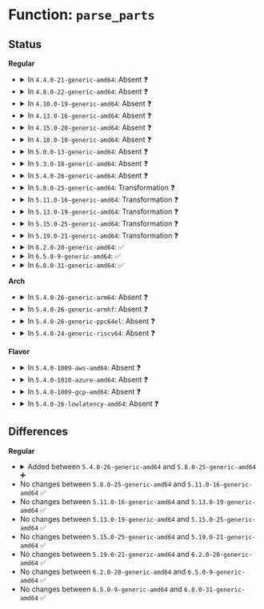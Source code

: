 # Function: <code>parse_parts</code>

## Status
<b>Regular</b>
<ul>
<li>
<details>
<summary>In <code>4.4.0-21-generic-amd64</code>: Absent ❓</summary>

```json
{
  "name": "parse_parts",
  "collision_type": "Unique Static",
  "inline_type": "Full",
  "funcs": [
    {
      "addr": 18446744071582935893,
      "name": "parse_parts",
      "external": false,
      "loc": "block/cmdline-parser.c:89",
      "file": "block/cmdline-parser.c",
      "inline": "not declared, inlined",
      "caller_inline": [
        "block/cmdline-parser.c:cmdline_parts_parse"
      ],
      "caller_func": []
    }
  ],
  "symbols": []
}
```
</details>
</li>
<li>
<details>
<summary>In <code>4.8.0-22-generic-amd64</code>: Absent ❓</summary>

```json
{
  "name": "parse_parts",
  "collision_type": "Unique Static",
  "inline_type": "Full",
  "funcs": [
    {
      "addr": 18446744071583223266,
      "name": "parse_parts",
      "external": false,
      "loc": "block/cmdline-parser.c:89",
      "file": "block/cmdline-parser.c",
      "inline": "not declared, inlined",
      "caller_inline": [
        "block/cmdline-parser.c:cmdline_parts_parse"
      ],
      "caller_func": []
    }
  ],
  "symbols": []
}
```
</details>
</li>
<li>
<details>
<summary>In <code>4.10.0-19-generic-amd64</code>: Absent ❓</summary>

```json
{
  "name": "parse_parts",
  "collision_type": "Unique Static",
  "inline_type": "Full",
  "funcs": [
    {
      "addr": 18446744071583329250,
      "name": "parse_parts",
      "external": false,
      "loc": "block/cmdline-parser.c:89",
      "file": "block/cmdline-parser.c",
      "inline": "not declared, inlined",
      "caller_inline": [
        "block/cmdline-parser.c:cmdline_parts_parse"
      ],
      "caller_func": []
    }
  ],
  "symbols": []
}
```
</details>
</li>
<li>
<details>
<summary>In <code>4.13.0-16-generic-amd64</code>: Absent ❓</summary>

```json
{
  "name": "parse_parts",
  "collision_type": "Unique Static",
  "inline_type": "Full",
  "funcs": [
    {
      "addr": 18446744071583387890,
      "name": "parse_parts",
      "external": false,
      "loc": "block/cmdline-parser.c:89",
      "file": "block/cmdline-parser.c",
      "inline": "not declared, inlined",
      "caller_inline": [
        "block/cmdline-parser.c:cmdline_parts_parse"
      ],
      "caller_func": []
    }
  ],
  "symbols": []
}
```
</details>
</li>
<li>
<details>
<summary>In <code>4.15.0-20-generic-amd64</code>: Absent ❓</summary>

```json
{
  "name": "parse_parts",
  "collision_type": "Unique Static",
  "inline_type": "Full",
  "funcs": [
    {
      "addr": 18446744071583567234,
      "name": "parse_parts",
      "external": false,
      "loc": "block/cmdline-parser.c:90",
      "file": "block/cmdline-parser.c",
      "inline": "not declared, inlined",
      "caller_inline": [
        "block/cmdline-parser.c:cmdline_parts_parse"
      ],
      "caller_func": []
    }
  ],
  "symbols": []
}
```
</details>
</li>
<li>
<details>
<summary>In <code>4.18.0-10-generic-amd64</code>: Absent ❓</summary>

```json
{
  "name": "parse_parts",
  "collision_type": "Unique Static",
  "inline_type": "Full",
  "funcs": [
    {
      "addr": 18446744071583783248,
      "name": "parse_parts",
      "external": false,
      "loc": "block/cmdline-parser.c:90",
      "file": "block/cmdline-parser.c",
      "inline": "not declared, inlined",
      "caller_inline": [
        "block/cmdline-parser.c:cmdline_parts_parse"
      ],
      "caller_func": []
    }
  ],
  "symbols": []
}
```
</details>
</li>
<li>
<details>
<summary>In <code>5.0.0-13-generic-amd64</code>: Absent ❓</summary>

```json
{
  "name": "parse_parts",
  "collision_type": "Unique Static",
  "inline_type": "Full",
  "funcs": [
    {
      "addr": 18446744071583863232,
      "name": "parse_parts",
      "external": false,
      "loc": "block/cmdline-parser.c:90",
      "file": "block/cmdline-parser.c",
      "inline": "not declared, inlined",
      "caller_inline": [
        "block/cmdline-parser.c:cmdline_parts_parse"
      ],
      "caller_func": []
    }
  ],
  "symbols": []
}
```
</details>
</li>
<li>
<details>
<summary>In <code>5.3.0-18-generic-amd64</code>: Absent ❓</summary>

```json
{
  "name": "parse_parts",
  "collision_type": "Unique Static",
  "inline_type": "Full",
  "funcs": [
    {
      "addr": 18446744071584053855,
      "name": "parse_parts",
      "external": false,
      "loc": "block/cmdline-parser.c:90",
      "file": "block/cmdline-parser.c",
      "inline": "not declared, inlined",
      "caller_inline": [
        "block/cmdline-parser.c:cmdline_parts_parse"
      ],
      "caller_func": []
    }
  ],
  "symbols": []
}
```
</details>
</li>
<li>
<details>
<summary>In <code>5.4.0-26-generic-amd64</code>: Absent ❓</summary>

```json
{
  "name": "parse_parts",
  "collision_type": "Unique Static",
  "inline_type": "Full",
  "funcs": [
    {
      "addr": 18446744071584176367,
      "name": "parse_parts",
      "external": false,
      "loc": "block/cmdline-parser.c:90",
      "file": "block/cmdline-parser.c",
      "inline": "not declared, inlined",
      "caller_inline": [
        "block/cmdline-parser.c:cmdline_parts_parse"
      ],
      "caller_func": []
    }
  ],
  "symbols": []
}
```
</details>
</li>
<li>
<details>
<summary>In <code>5.8.0-25-generic-amd64</code>: Transformation ❓</summary>

```c
int parse_parts(struct cmdline_parts * * parts, const char * bdevdef)
```

```json
{
  "name": "parse_parts",
  "collision_type": "Unique Static",
  "inline_type": "No",
  "funcs": [
    {
      "addr": 0,
      "name": "parse_parts",
      "external": false,
      "loc": "block/cmdline-parser.c:90",
      "file": "block/cmdline-parser.c",
      "inline": "seen, unknown",
      "caller_inline": [],
      "caller_func": [
        "block/cmdline-parser.c:cmdline_parts_parse",
        "block/cmdline-parser.c:cmdline_parts_parse"
      ]
    }
  ],
  "symbols": [
    {
      "addr": 18446744071584571632,
      "name": "parse_parts",
      "section": ".text",
      "bind": "STB_LOCAL",
      "size": 459
    },
    {
      "addr": 18446744071584572394,
      "name": "parse_parts.cold",
      "section": ".text",
      "bind": "STB_LOCAL",
      "size": 56
    }
  ]
}
```
</details>
</li>
<li>
<details>
<summary>In <code>5.11.0-16-generic-amd64</code>: Transformation ❓</summary>

```c
int parse_parts(struct cmdline_parts * * parts, const char * bdevdef)
```

```json
{
  "name": "parse_parts",
  "collision_type": "Unique Static",
  "inline_type": "No",
  "funcs": [
    {
      "addr": 0,
      "name": "parse_parts",
      "external": false,
      "loc": "block/cmdline-parser.c:90",
      "file": "block/cmdline-parser.c",
      "inline": "seen, unknown",
      "caller_inline": [],
      "caller_func": [
        "block/cmdline-parser.c:cmdline_parts_parse",
        "block/cmdline-parser.c:cmdline_parts_parse"
      ]
    }
  ],
  "symbols": [
    {
      "addr": 18446744071584689920,
      "name": "parse_parts",
      "section": ".text",
      "bind": "STB_LOCAL",
      "size": 474
    },
    {
      "addr": 18446744071591377939,
      "name": "parse_parts.cold",
      "section": ".text",
      "bind": "STB_LOCAL",
      "size": 56
    }
  ]
}
```
</details>
</li>
<li>
<details>
<summary>In <code>5.13.0-19-generic-amd64</code>: Transformation ❓</summary>

```c
int parse_parts(struct cmdline_parts * * parts, const char * bdevdef)
```

```json
{
  "name": "parse_parts",
  "collision_type": "Unique Static",
  "inline_type": "No",
  "funcs": [
    {
      "addr": 0,
      "name": "parse_parts",
      "external": false,
      "loc": "block/cmdline-parser.c:90",
      "file": "block/cmdline-parser.c",
      "inline": "seen, unknown",
      "caller_inline": [],
      "caller_func": [
        "block/cmdline-parser.c:cmdline_parts_parse",
        "block/cmdline-parser.c:cmdline_parts_parse"
      ]
    }
  ],
  "symbols": [
    {
      "addr": 18446744071584718000,
      "name": "parse_parts",
      "section": ".text",
      "bind": "STB_LOCAL",
      "size": 460
    },
    {
      "addr": 18446744071591320179,
      "name": "parse_parts.cold",
      "section": ".text",
      "bind": "STB_LOCAL",
      "size": 58
    }
  ]
}
```
</details>
</li>
<li>
<details>
<summary>In <code>5.15.0-25-generic-amd64</code>: Transformation ❓</summary>

```c
int parse_parts(struct cmdline_parts * * parts, const char * bdevdef)
```

```json
{
  "name": "parse_parts",
  "collision_type": "Unique Static",
  "inline_type": "No",
  "funcs": [
    {
      "addr": 0,
      "name": "parse_parts",
      "external": false,
      "loc": "block/partitions/cmdline.c:121",
      "file": "block/partitions/cmdline.c",
      "inline": "seen, unknown",
      "caller_inline": [],
      "caller_func": [
        "block/partitions/cmdline.c:cmdline_partition",
        "block/partitions/cmdline.c:cmdline_partition"
      ]
    }
  ],
  "symbols": [
    {
      "addr": 18446744071585039888,
      "name": "parse_parts",
      "section": ".text",
      "bind": "STB_LOCAL",
      "size": 532
    },
    {
      "addr": 18446744071592316781,
      "name": "parse_parts.cold",
      "section": ".text",
      "bind": "STB_LOCAL",
      "size": 58
    }
  ]
}
```
</details>
</li>
<li>
<details>
<summary>In <code>5.19.0-21-generic-amd64</code>: Transformation ❓</summary>

```c
int parse_parts(struct cmdline_parts * * parts, const char * bdevdef)
```

```json
{
  "name": "parse_parts",
  "collision_type": "Unique Static",
  "inline_type": "No",
  "funcs": [
    {
      "addr": 0,
      "name": "parse_parts",
      "external": false,
      "loc": "block/partitions/cmdline.c:121",
      "file": "block/partitions/cmdline.c",
      "inline": "seen, unknown",
      "caller_inline": [],
      "caller_func": [
        "block/partitions/cmdline.c:cmdline_partition",
        "block/partitions/cmdline.c:cmdline_partition"
      ]
    }
  ],
  "symbols": [
    {
      "addr": 18446744071585758448,
      "name": "parse_parts",
      "section": ".text",
      "bind": "STB_LOCAL",
      "size": 591
    },
    {
      "addr": 18446744071594101344,
      "name": "parse_parts.cold",
      "section": ".text",
      "bind": "STB_LOCAL",
      "size": 48
    }
  ]
}
```
</details>
</li>
<li>
<details>
<summary>In <code>6.2.0-20-generic-amd64</code>: ✅</summary>

```c
int parse_parts(struct cmdline_parts * * parts, const char * bdevdef)
```

```json
{
  "name": "parse_parts",
  "collision_type": "Unique Static",
  "inline_type": "No",
  "funcs": [
    {
      "addr": 18446744071586540528,
      "name": "parse_parts",
      "external": false,
      "loc": "block/partitions/cmdline.c:121",
      "file": "block/partitions/cmdline.c",
      "inline": "seen, unknown",
      "caller_inline": [],
      "caller_func": [
        "block/partitions/cmdline.c:cmdline_partition",
        "block/partitions/cmdline.c:cmdline_partition"
      ]
    }
  ],
  "symbols": [
    {
      "addr": 18446744071586540528,
      "name": "parse_parts",
      "section": ".text",
      "bind": "STB_LOCAL",
      "size": 647
    }
  ]
}
```
</details>
</li>
<li>
<details>
<summary>In <code>6.5.0-9-generic-amd64</code>: ✅</summary>

```c
int parse_parts(struct cmdline_parts * * parts, const char * bdevdef)
```

```json
{
  "name": "parse_parts",
  "collision_type": "Unique Static",
  "inline_type": "No",
  "funcs": [
    {
      "addr": 18446744071586790848,
      "name": "parse_parts",
      "external": false,
      "loc": "block/partitions/cmdline.c:121",
      "file": "block/partitions/cmdline.c",
      "inline": "seen, unknown",
      "caller_inline": [],
      "caller_func": [
        "block/partitions/cmdline.c:cmdline_partition",
        "block/partitions/cmdline.c:cmdline_partition"
      ]
    }
  ],
  "symbols": [
    {
      "addr": 18446744071586790848,
      "name": "parse_parts",
      "section": ".text",
      "bind": "STB_LOCAL",
      "size": 647
    }
  ]
}
```
</details>
</li>
<li>
<details>
<summary>In <code>6.8.0-31-generic-amd64</code>: ✅</summary>

```c
int parse_parts(struct cmdline_parts * * parts, const char * bdevdef)
```

```json
{
  "name": "parse_parts",
  "collision_type": "Unique Static",
  "inline_type": "No",
  "funcs": [
    {
      "addr": 18446744071587067696,
      "name": "parse_parts",
      "external": false,
      "loc": "block/partitions/cmdline.c:120",
      "file": "block/partitions/cmdline.c",
      "inline": "seen, unknown",
      "caller_inline": [],
      "caller_func": [
        "block/partitions/cmdline.c:cmdline_partition",
        "block/partitions/cmdline.c:cmdline_partition"
      ]
    }
  ],
  "symbols": [
    {
      "addr": 18446744071587067696,
      "name": "parse_parts",
      "section": ".text",
      "bind": "STB_LOCAL",
      "size": 626
    }
  ]
}
```
</details>
</li>
</ul>
<b>Arch</b>
<ul>
<li>
<details>
<summary>In <code>5.4.0-26-generic-arm64</code>: Absent ❓</summary>

```json
{
  "name": "parse_parts",
  "collision_type": "Unique Static",
  "inline_type": "Full",
  "funcs": [
    {
      "addr": 18446603336496040608,
      "name": "parse_parts",
      "external": false,
      "loc": "block/cmdline-parser.c:90",
      "file": "block/cmdline-parser.c",
      "inline": "not declared, inlined",
      "caller_inline": [
        "block/cmdline-parser.c:cmdline_parts_parse"
      ],
      "caller_func": []
    }
  ],
  "symbols": []
}
```
</details>
</li>
<li>
<details>
<summary>In <code>5.4.0-26-generic-armhf</code>: Absent ❓</summary>

```json
{
  "name": "parse_parts",
  "collision_type": "Unique Static",
  "inline_type": "Full",
  "funcs": [
    {
      "addr": 3229370116,
      "name": "parse_parts",
      "external": false,
      "loc": "block/cmdline-parser.c:90",
      "file": "block/cmdline-parser.c",
      "inline": "not declared, inlined",
      "caller_inline": [
        "block/cmdline-parser.c:cmdline_parts_parse"
      ],
      "caller_func": []
    }
  ],
  "symbols": []
}
```
</details>
</li>
<li>
<details>
<summary>In <code>5.4.0-26-generic-ppc64el</code>: Absent ❓</summary>

```json
{
  "name": "parse_parts",
  "collision_type": "Unique Static",
  "inline_type": "Full",
  "funcs": [
    {
      "addr": 13835058055290271212,
      "name": "parse_parts",
      "external": false,
      "loc": "block/cmdline-parser.c:90",
      "file": "block/cmdline-parser.c",
      "inline": "not declared, inlined",
      "caller_inline": [
        "block/cmdline-parser.c:cmdline_parts_parse"
      ],
      "caller_func": []
    }
  ],
  "symbols": []
}
```
</details>
</li>
<li>
<details>
<summary>In <code>5.4.0-24-generic-riscv64</code>: Absent ❓</summary>

```json
{
  "name": "parse_parts",
  "collision_type": "Unique Static",
  "inline_type": "Full",
  "funcs": [
    {
      "addr": 18446743936275118518,
      "name": "parse_parts",
      "external": false,
      "loc": "block/cmdline-parser.c:90",
      "file": "block/cmdline-parser.c",
      "inline": "not declared, inlined",
      "caller_inline": [
        "block/cmdline-parser.c:cmdline_parts_parse"
      ],
      "caller_func": []
    }
  ],
  "symbols": []
}
```
</details>
</li>
</ul>
<b>Flavor</b>
<ul>
<li>
<details>
<summary>In <code>5.4.0-1009-aws-amd64</code>: Absent ❓</summary>

```json
{
  "name": "parse_parts",
  "collision_type": "Unique Static",
  "inline_type": "Full",
  "funcs": [
    {
      "addr": 18446744071584145103,
      "name": "parse_parts",
      "external": false,
      "loc": "block/cmdline-parser.c:90",
      "file": "block/cmdline-parser.c",
      "inline": "not declared, inlined",
      "caller_inline": [
        "block/cmdline-parser.c:cmdline_parts_parse"
      ],
      "caller_func": []
    }
  ],
  "symbols": []
}
```
</details>
</li>
<li>
<details>
<summary>In <code>5.4.0-1010-azure-amd64</code>: Absent ❓</summary>

```json
{
  "name": "parse_parts",
  "collision_type": "Unique Static",
  "inline_type": "Full",
  "funcs": [
    {
      "addr": 18446744071584080639,
      "name": "parse_parts",
      "external": false,
      "loc": "block/cmdline-parser.c:90",
      "file": "block/cmdline-parser.c",
      "inline": "not declared, inlined",
      "caller_inline": [
        "block/cmdline-parser.c:cmdline_parts_parse"
      ],
      "caller_func": []
    }
  ],
  "symbols": []
}
```
</details>
</li>
<li>
<details>
<summary>In <code>5.4.0-1009-gcp-amd64</code>: Absent ❓</summary>

```json
{
  "name": "parse_parts",
  "collision_type": "Unique Static",
  "inline_type": "Full",
  "funcs": [
    {
      "addr": 18446744071584128863,
      "name": "parse_parts",
      "external": false,
      "loc": "block/cmdline-parser.c:90",
      "file": "block/cmdline-parser.c",
      "inline": "not declared, inlined",
      "caller_inline": [
        "block/cmdline-parser.c:cmdline_parts_parse"
      ],
      "caller_func": []
    }
  ],
  "symbols": []
}
```
</details>
</li>
<li>
<details>
<summary>In <code>5.4.0-26-lowlatency-amd64</code>: Absent ❓</summary>

```json
{
  "name": "parse_parts",
  "collision_type": "Unique Static",
  "inline_type": "Full",
  "funcs": [
    {
      "addr": 18446744071584232911,
      "name": "parse_parts",
      "external": false,
      "loc": "block/cmdline-parser.c:90",
      "file": "block/cmdline-parser.c",
      "inline": "not declared, inlined",
      "caller_inline": [
        "block/cmdline-parser.c:cmdline_parts_parse"
      ],
      "caller_func": []
    }
  ],
  "symbols": []
}
```
</details>
</li>
</ul>

## Differences
<b>Regular</b>
<ul>
<li>
<details>
<summary>Added between <code>5.4.0-26-generic-amd64</code> and <code>5.8.0-25-generic-amd64</code> ➕</summary>

```c
int parse_parts(struct cmdline_parts * * parts, const char * bdevdef)
```
</details>
</li>
<li>
No changes between <code>5.8.0-25-generic-amd64</code> and <code>5.11.0-16-generic-amd64</code> ✅
</li>
<li>
No changes between <code>5.11.0-16-generic-amd64</code> and <code>5.13.0-19-generic-amd64</code> ✅
</li>
<li>
No changes between <code>5.13.0-19-generic-amd64</code> and <code>5.15.0-25-generic-amd64</code> ✅
</li>
<li>
No changes between <code>5.15.0-25-generic-amd64</code> and <code>5.19.0-21-generic-amd64</code> ✅
</li>
<li>
No changes between <code>5.19.0-21-generic-amd64</code> and <code>6.2.0-20-generic-amd64</code> ✅
</li>
<li>
No changes between <code>6.2.0-20-generic-amd64</code> and <code>6.5.0-9-generic-amd64</code> ✅
</li>
<li>
No changes between <code>6.5.0-9-generic-amd64</code> and <code>6.8.0-31-generic-amd64</code> ✅
</li>
</ul>
